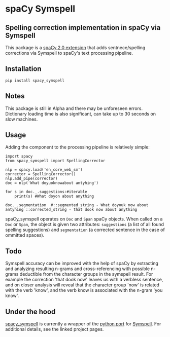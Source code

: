 # spaCy Symspell
## Spelling correction implementation in spaCy via Symspell

This package is a [spaCy 2.0 extension](https://spacy.io/usage/processing-pipelines#section-extensions) that adds sentnece/spelling corrections via Symspell to spaCy's text processing pipeline.

## Installation

`pip install spacy_symspell`

## Notes
This package is still in Alpha and there may be unforeseen errors. Dictionary loading time is also significant, can take up to 30 seconds on slow machines.

## Usage

Adding the component to the processing pipeline is relatively simple:

    import spacy
    from spacy_symspell import SpellingCorrector

    nlp = spacy.load('en_core_web_sm')
    corrector = SpellingCorrector()
    nlp.add_pipe(corrector)
    doc = nlp('What doyuoknowabout antyhing')

    for s in doc._.suggestions:#iterable
        print(s) #What doyon about anything
        
    doc._.segmentation  #::segmented_string - What doyouk now about antyhing ::corrected_string - that dook now about anything

spaCy_symspell operates on `Doc` and `Span` spaCy objects. When called on a `Doc` or `Span`, the object is given two attributes: `suggestions` (a list of all found spelling suggestions) and `segmentation` (a corrected sentence in the case of ommitted spaces).

## Todo
Symspell accuracy can be improved with the help of spaCy by extracting and analyzing resulting n-grams and cross-referencing with possible n-grams deductible from the character groups in the symspell result. For example the correction 'that dook now' leaves us with a verbless sentence, and on closer analysis will reveal that the character group 'now' is related with the verb 'know', and the verb know is associated with the n-gram 'you know'.

## Under the hood
[spacy_symspell](https://github.com/xwiz/spacy_symspell) is currently a wrapper of the [python port](https://github.com/mammothb/symspellpy) for [Symspell](https://github.com/wolfgarbe/SymSpell). For additional details, see the linked project pages.